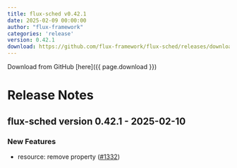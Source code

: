 ```yaml
---
title: flux-sched v0.42.1
date: 2025-02-09 00:00:00
author: "flux-framework"
categories: 'release'
version: 0.42.1
download: https://github.com/flux-framework/flux-sched/releases/download/v0.42.1/flux-sched-0.42.1.tar.gz
---
```


Download from GitHub [here]({{ page.download }})

# Release Notes

flux-sched version 0.42.1 - 2025-02-10
--------------------------------------

### New Features
 * resource: remove property ([#1332](https://github.com/flux-framework/flux-sched/issues/1332))

